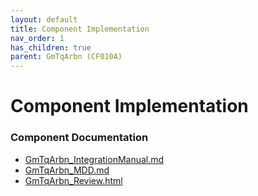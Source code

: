```yaml
---
layout: default
title: Component Implementation
nav_order: 1
has_children: true
parent: GmTqArbn (CF010A)
---
```

# Component Implementation
### Component Documentation

- [GmTqArbn_IntegrationManual.md](doc/GmTqArbn_IntegrationManual.md)
- [GmTqArbn_MDD.md](doc/GmTqArbn_MDD.md)
- [GmTqArbn_Review.html](doc/GmTqArbn_Review.html)

